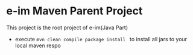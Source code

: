 

# e-im Maven Parent Project

This project is the root project of e-im(Java Part)
* execute <code>mvn clean compile package install </code> to install all jars to your local maven respo


